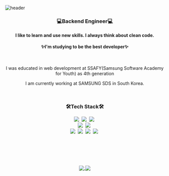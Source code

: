 
![header](https://capsule-render.vercel.app/api?type=waving&color=gradient&height=300&section=header&text=YooJeong%20Park&fontSize=90&&animation=fadeIn)

<h3 align="center"> 💻Backend Engineer💻</h3>
<h4 align="center"> I like to learn and use new skills. I always think about clean code.</h4>
<h4 align="center">✨I'm studying to be the best developer✨</h4>
<br>
<p align="center">I was educated in web development at SSAFY(Samsung Software Academy for Youth) as 4th generation</p>
<p align="center">I am currently working at SAMSUNG SDS in South Korea.</p>
<br>

<h3 align="center">🛠Tech Stack🛠</h3>
<p align="center">
<img src="https://img.shields.io/badge/Java-fe2e2e?style=flat-square&logo=Java&logoColor=white"/></a>&nbsp 
<img src="https://img.shields.io/badge/Eclipse IDE-29088a?style=flat-square&logo=Eclipse IDE&logoColor=white"/></a>&nbsp 
<img src="https://img.shields.io/badge/Spring Boot-31b404?style=flat-square&logo=Spring Boot&logoColor=white"/></a>&nbsp 
<br>
<img src="https://img.shields.io/badge/MariaDB-ff8000?style=flat-square&logo=MariaDB&logoColor=white"/></a>&nbsp 
<img src="https://img.shields.io/badge/MySQL-2e9afe?style=flat-square&logo=MySQL&logoColor=white"/></a>&nbsp 
<br>
<img src="https://img.shields.io/badge/Jira-1C1C1C?style=flat-square&logo=Jira&logoColor=white"/></a>&nbsp 
<img src="https://img.shields.io/badge/Amazon AWS-fe642e?style=flat-square&logo=Amazon AWS&logoColor=white"/></a>&nbsp 
<img src="https://img.shields.io/badge/Docker-01dfd7?style=flat-square&logo=Docker&logoColor=blue"/></a>&nbsp 
<img src="https://img.shields.io/badge/Jenkins-D24939?style=flat-square&logo=Jenkins&logoColor=white"/></a>&nbsp 
</p>
<br>
<br>
<br>
<br>
<p align="center">
<a href="https://solved.ac/bakyj96/">
  <img align="center" src="http://mazassumnida.wtf/api/v2/generate_badge?boj=bakyj96" />
</a>
<a href="https://github.com/anuraghazra/github-readme-stats">
  <img align="center" src="https://github-readme-stats.vercel.app/api?username=ParkYooJeong" />
</a>
  </p>


